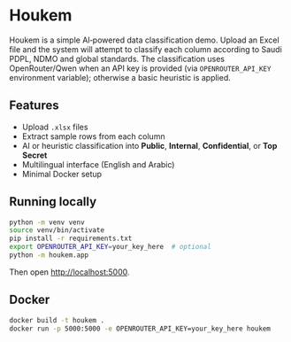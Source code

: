 # Houkem

Houkem is a simple AI‑powered data classification demo. Upload an Excel file and the system will attempt to classify each column according to Saudi PDPL, NDMO and global standards. The classification uses OpenRouter/Qwen when an API key is provided (via `OPENROUTER_API_KEY` environment variable); otherwise a basic heuristic is applied.

## Features

* Upload `.xlsx` files
* Extract sample rows from each column
* AI or heuristic classification into **Public**, **Internal**, **Confidential**, or **Top Secret**
* Multilingual interface (English and Arabic)
* Minimal Docker setup

## Running locally

```bash
python -m venv venv
source venv/bin/activate
pip install -r requirements.txt
export OPENROUTER_API_KEY=your_key_here  # optional
python -m houkem.app
```

Then open <http://localhost:5000>.

## Docker

```bash
docker build -t houkem .
docker run -p 5000:5000 -e OPENROUTER_API_KEY=your_key_here houkem
```
